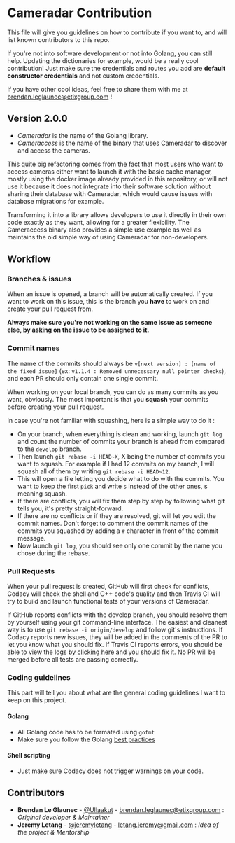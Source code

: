 # Cameradar Contribution

This file will give you guidelines on how to contribute if you want to, and will list known contributors to this repo.

If you're not into software development or not into Golang, you can still help. Updating the dictionaries for example, would be a really cool contribution! Just make sure the credentials and routes you add are **default constructor credentials** and not custom credentials.

If you have other cool ideas, feel free to share them with me at [brendan.leglaunec@etixgroup.com](mailto:brendan.leglaunec@etixgroup.com) !

## Version 2.0.0

- *Cameradar* is the name of the Golang library.
- *Cameraccess* is the name of the binary that uses Cameradar to discover and access the cameras.

This quite big refactoring comes from the fact that most users who want to access cameras either want to launch it with the basic cache manager, mostly using the docker image already provided in this repository, or will not use it because it does not integrate into their software solution without sharing their database with Cameradar, which would cause issues with database migrations for example.

Transforming it into a library allows developers to use it directly in their own code exactly as they want, allowing for a greater flexibility. The Cameraccess binary also provides a simple use example as well as maintains the old simple way of using Cameradar for non-developers.

## Workflow

### Branches & issues

When an issue is opened, a branch will be automatically created. If you want to work on this issue, this is the branch you **have** to work on and create your pull request from.

**Always make sure you're not working on the same issue as someone else, by asking on the issue to be assigned to it.**

### Commit names

The name of the commits should always be `v[next version] : [name of the fixed issue]` (ex: `v1.1.4 : Removed unnecessary null pointer checks`), and each PR should only contain one single commit.

When working on your local branch, you can do as many commits as you want, obviously. The most important is that you **squash** your commits before creating your pull request.

In case you're not familiar with squashing, here is a simple way to do it :

+ On your branch, when everything is clean and working, launch `git log` and count the number of commits your branch is ahead from compared to the `develop` branch.
+ Then launch `git rebase -i HEAD~X`, X being the number of commits you want to squash. For example if I had 12 commits on my branch, I will squash all of them by writing `git rebase -i HEAD~12`.
+ This will open a file letting you decide what to do with the commits. You want to keep the first `pick` and write `s` instead of the other ones, s meaning squash.
+ If there are conflicts, you will fix them step by step by following what git tells you, it's pretty straight-forward.
+ If there are no conflicts or if they are resolved, git will let you edit the commit names. Don't forget to comment the commit names of the commits you squashed by adding a `#` character in front of the commit message.
+ Now launch `git log`, you should see only one commit by the name you chose during the rebase.

### Pull Requests

When your pull request is created, GitHub will first check for conflicts, Codacy will check the shell and C++ code's quality and then Travis CI will try to build and launch functional tests of your versions of Cameradar.

If GitHub reports conflicts with the develop branch, you should resolve them by yourself using your git command-line interface. The easiest and cleanest way is to use `git rebase -i origin/develop` and follow git's instructions.
If Codacy reports new issues, they will be added in the comments of the PR to let you know what you should fix.
If Travis CI reports errors, you should be able to view the logs [by clicking here](https://travis-ci.org/EtixLabs/cameradar/builds) and you should fix it. No PR will be merged before all tests are passing correctly.

### Coding guidelines

This part will tell you about what are the general coding guidelines I want to keep on this project.

#### Golang

+ All Golang code has to be formated using `gofmt`
+ Make sure you follow the Golang [best practices](https://golang.org/doc/effective_go.html)

#### Shell scripting

+ Just make sure Codacy does not trigger warnings on your code.

## Contributors

+ **Brendan Le Glaunec** - [@Ullaakut](https://github.com/Ullaakut) - brendan.leglaunec@etixgroup.com : *Original developer & Maintainer*
+ **Jeremy Letang** - [@jeremyletang](https://github.com/jeremyletang) - letang.jeremy@gmail.com : *Idea of the project & Mentorship*
